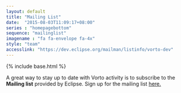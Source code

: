 ```yaml
---
layout: default
title: "Mailing List"
date:  "2015-08-03T11:09:17+08:00"
series : "homepagebottom"
sequence: "mailinglist"
imagename : "fa fa-envelope fa-4x"
style: "team"
accesslink: "https://dev.eclipse.org/mailman/listinfo/vorto-dev"
---
```

{% include base.html %}

A great way to stay up to date with Vorto activity is to subscribe to the **Mailing list** provided by Eclipse. Sign up for the mailing list <a href="https://dev.eclipse.org/mailman/listinfo/vorto-dev" target="_blank">here.</a>
